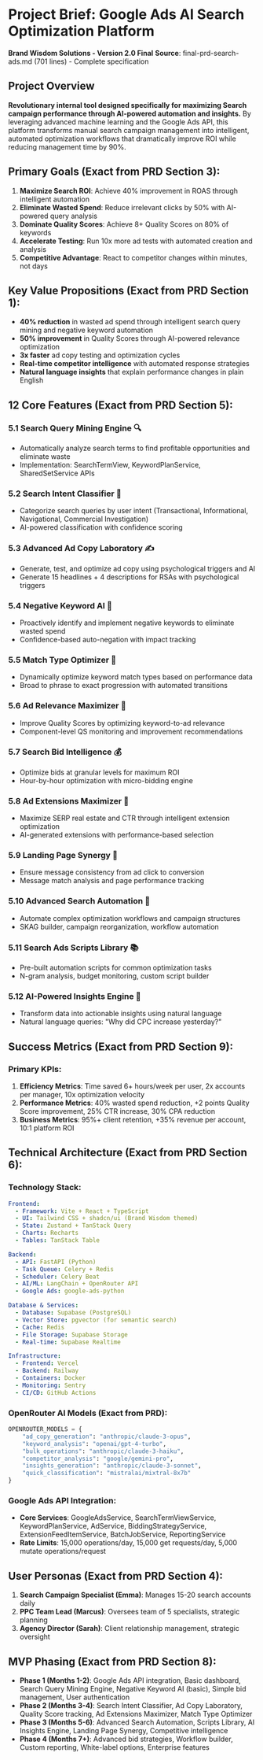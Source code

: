 # Project Brief: Google Ads AI Search Optimization Platform
**Brand Wisdom Solutions - Version 2.0 Final**
**Source**: final-prd-search-ads.md (701 lines) - Complete specification

## Project Overview
**Revolutionary internal tool designed specifically for maximizing Search campaign performance through AI-powered automation and insights.** By leveraging advanced machine learning and the Google Ads API, this platform transforms manual search campaign management into intelligent, automated optimization workflows that dramatically improve ROI while reducing management time by 90%.

## Primary Goals (Exact from PRD Section 3):
1. **Maximize Search ROI**: Achieve 40% improvement in ROAS through intelligent automation
2. **Eliminate Wasted Spend**: Reduce irrelevant clicks by 50% with AI-powered query analysis
3. **Dominate Quality Scores**: Achieve 8+ Quality Scores on 80% of keywords
4. **Accelerate Testing**: Run 10x more ad tests with automated creation and analysis
5. **Competitive Advantage**: React to competitor changes within minutes, not days

## Key Value Propositions (Exact from PRD Section 1):
- **40% reduction** in wasted ad spend through intelligent search query mining and negative keyword automation
- **50% improvement** in Quality Scores through AI-powered relevance optimization
- **3x faster** ad copy testing and optimization cycles
- **Real-time competitor intelligence** with automated response strategies
- **Natural language insights** that explain performance changes in plain English

## 12 Core Features (Exact from PRD Section 5):

### 5.1 Search Query Mining Engine 🔍
- Automatically analyze search terms to find profitable opportunities and eliminate waste
- Implementation: SearchTermView, KeywordPlanService, SharedSetService APIs

### 5.2 Search Intent Classifier 🎯
- Categorize search queries by user intent (Transactional, Informational, Navigational, Commercial Investigation)
- AI-powered classification with confidence scoring

### 5.3 Advanced Ad Copy Laboratory ✍️
- Generate, test, and optimize ad copy using psychological triggers and AI
- Generate 15 headlines + 4 descriptions for RSAs with psychological triggers

### 5.4 Negative Keyword AI 🚫
- Proactively identify and implement negative keywords to eliminate wasted spend
- Confidence-based auto-negation with impact tracking

### 5.5 Match Type Optimizer 🎲
- Dynamically optimize keyword match types based on performance data
- Broad to phrase to exact progression with automated transitions

### 5.6 Ad Relevance Maximizer 🎯
- Improve Quality Scores by optimizing keyword-to-ad relevance
- Component-level QS monitoring and improvement recommendations

### 5.7 Search Bid Intelligence 💰
- Optimize bids at granular levels for maximum ROI
- Hour-by-hour optimization with micro-bidding engine

### 5.8 Ad Extensions Maximizer 🔗
- Maximize SERP real estate and CTR through intelligent extension optimization
- AI-generated extensions with performance-based selection

### 5.9 Landing Page Synergy 🎯
- Ensure message consistency from ad click to conversion
- Message match analysis and page performance tracking

### 5.10 Advanced Search Automation 🤖
- Automate complex optimization workflows and campaign structures
- SKAG builder, campaign reorganization, workflow automation

### 5.11 Search Ads Scripts Library 📚
- Pre-built automation scripts for common optimization tasks
- N-gram analysis, budget monitoring, custom script builder

### 5.12 AI-Powered Insights Engine 🧠
- Transform data into actionable insights using natural language
- Natural language queries: "Why did CPC increase yesterday?"

## Success Metrics (Exact from PRD Section 9):
### Primary KPIs:
1. **Efficiency Metrics**: Time saved 6+ hours/week per user, 2x accounts per manager, 10x optimization velocity
2. **Performance Metrics**: 40% wasted spend reduction, +2 points Quality Score improvement, 25% CTR increase, 30% CPA reduction
3. **Business Metrics**: 95%+ client retention, +35% revenue per account, 10:1 platform ROI

## Technical Architecture (Exact from PRD Section 6):

### Technology Stack:
```yaml
Frontend:
  - Framework: Vite + React + TypeScript
  - UI: Tailwind CSS + shadcn/ui (Brand Wisdom themed)
  - State: Zustand + TanStack Query
  - Charts: Recharts
  - Tables: TanStack Table

Backend:
  - API: FastAPI (Python)
  - Task Queue: Celery + Redis
  - Scheduler: Celery Beat
  - AI/ML: LangChain + OpenRouter API
  - Google Ads: google-ads-python

Database & Services:
  - Database: Supabase (PostgreSQL)
  - Vector Store: pgvector (for semantic search)
  - Cache: Redis
  - File Storage: Supabase Storage
  - Real-time: Supabase Realtime

Infrastructure:
  - Frontend: Vercel
  - Backend: Railway
  - Containers: Docker
  - Monitoring: Sentry
  - CI/CD: GitHub Actions
```

### OpenRouter AI Models (Exact from PRD):
```python
OPENROUTER_MODELS = {
    "ad_copy_generation": "anthropic/claude-3-opus",
    "keyword_analysis": "openai/gpt-4-turbo",
    "bulk_operations": "anthropic/claude-3-haiku",
    "competitor_analysis": "google/gemini-pro",
    "insights_generation": "anthropic/claude-3-sonnet",
    "quick_classification": "mistralai/mixtral-8x7b"
}
```

### Google Ads API Integration:
- **Core Services**: GoogleAdsService, SearchTermViewService, KeywordPlanService, AdService, BiddingStrategyService, ExtensionFeedItemService, BatchJobService, ReportingService
- **Rate Limits**: 15,000 operations/day, 15,000 get requests/day, 5,000 mutate operations/request

## User Personas (Exact from PRD Section 4):
1. **Search Campaign Specialist (Emma)**: Manages 15-20 search accounts daily
2. **PPC Team Lead (Marcus)**: Oversees team of 5 specialists, strategic planning
3. **Agency Director (Sarah)**: Client relationship management, strategic oversight

## MVP Phasing (Exact from PRD Section 8):
- **Phase 1 (Months 1-2)**: Google Ads API integration, Basic dashboard, Search Query Mining Engine, Negative Keyword AI (basic), Simple bid management, User authentication
- **Phase 2 (Months 3-4)**: Search Intent Classifier, Ad Copy Laboratory, Quality Score tracking, Ad Extensions Maximizer, Match Type Optimizer
- **Phase 3 (Months 5-6)**: Advanced Search Automation, Scripts Library, AI Insights Engine, Landing Page Synergy, Competitive intelligence
- **Phase 4 (Months 7+)**: Advanced bid strategies, Workflow builder, Custom reporting, White-label options, Enterprise features
